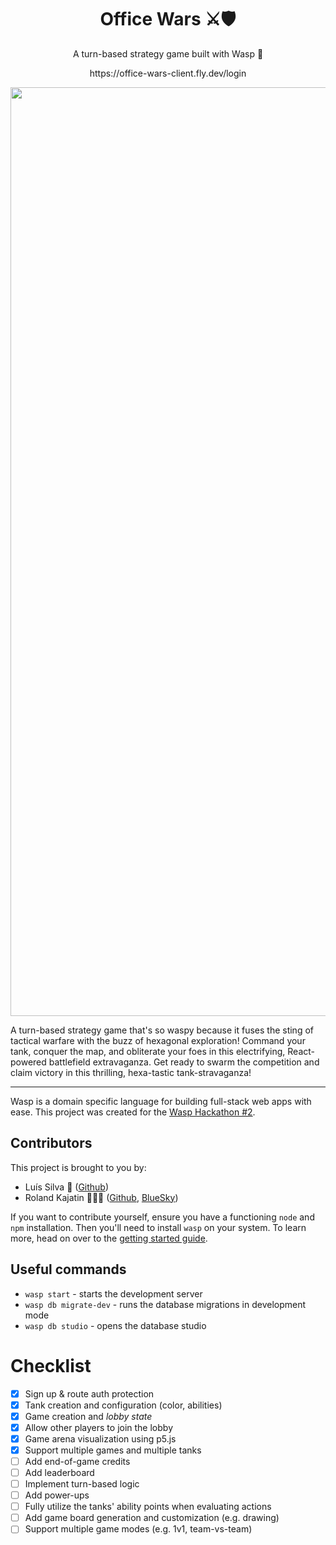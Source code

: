 <h1 align="center">
Office Wars ⚔️🛡️
</h1>

<p align="center">
A turn-based strategy game built with Wasp 🐝
</p>

<p align="center">
https://office-wars-client.fly.dev/login
</p>

<p align="center">
  <img width="1486" alt="demo" src="https://user-images.githubusercontent.com/33018844/236696749-bbdfbe26-62d9-4e9c-8290-b0f72fc01002.png">
</p>

A turn-based strategy game that's so waspy because it fuses the sting of tactical warfare with the buzz of hexagonal exploration! Command your tank, conquer the map, and obliterate your foes in this electrifying, React-powered battlefield extravaganza. Get ready to swarm the competition and claim victory in this thrilling, hexa-tastic tank-stravaganza!

---

Wasp is a domain specific language for building full-stack web apps with ease. This
project was created for the [Wasp Hackathon #2](https://hackathon.wasp-lang.dev).

## Contributors

This project is brought to you by:

* Luís Silva 🥷 ([Github](https://github.com/LudeeD))
* Roland Kajatin 🧙🏼‍♂️ ([Github](https://github.com/Kajatin), [BlueSky](https://bsky.app/profile/kajatin.bsky.social))

If you want to contribute yourself, ensure you have a functioning `node` and `npm` installation.
Then you'll need to install `wasp` on your system. To learn more, head on over to the
[getting started guide](https://wasp-lang.dev/docs/quick-start).

## Useful commands

* `wasp start` - starts the development server
* `wasp db migrate-dev` - runs the database migrations in development mode
* `wasp db studio` - opens the database studio

# Checklist

- [x] Sign up & route auth protection
- [x] Tank creation and configuration (color, abilities)
- [x] Game creation and *lobby state*
- [x] Allow other players to join the lobby
- [x] Game arena visualization using p5.js
- [x] Support multiple games and multiple tanks
- [ ] Add end-of-game credits
- [ ] Add leaderboard
- [ ] Implement turn-based logic
- [ ] Add power-ups
- [ ] Fully utilize the tanks' ability points when evaluating actions
- [ ] Add game board generation and customization (e.g. drawing)
- [ ] Support multiple game modes (e.g. 1v1, team-vs-team)
